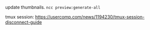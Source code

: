 update thumbnails. `ncc preview:generate-all`


tmux session:
https://usercomp.com/news/1194230/tmux-session-disconnect-guide
